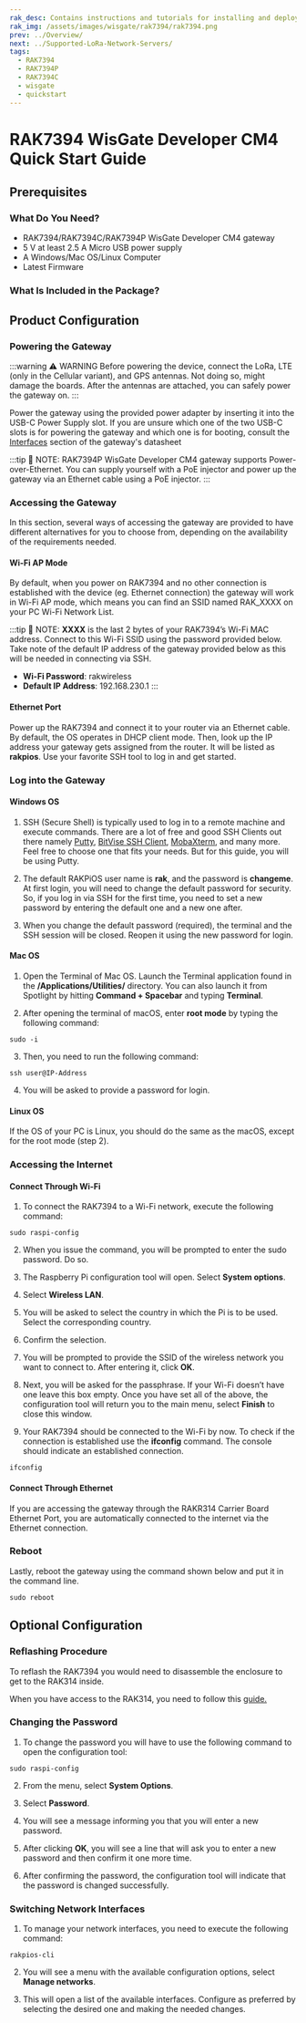 ```yaml
---
rak_desc: Contains instructions and tutorials for installing and deploying your RAK7394. Instructions are written in a detailed and step-by-step manner for an easier experience in setting up your device.
rak_img: /assets/images/wisgate/rak7394/rak7394.png
prev: ../Overview/
next: ../Supported-LoRa-Network-Servers/
tags:
  - RAK7394
  - RAK7394P
  - RAK7394C
  - wisgate
  - quickstart
---
```


# RAK7394 WisGate Developer CM4 Quick Start Guide

## Prerequisites

### What Do You Need?

- RAK7394/RAK7394C/RAK7394P WisGate Developer CM4 gateway
- 5&nbsp;V at least 2.5&nbsp;A Micro USB power supply
- A Windows/Mac OS/Linux Computer
- Latest Firmware

### What Is Included in the Package?

<rk-img
src="/assets/images/wisgate/rak7394/quickstart/1.rak7394p.png"
  width="90%"
  caption="RAK7394P package inclusion"
/>

<rk-img
src="/assets/images/wisgate/rak7394/quickstart/2.rak7394c.png"
  width="90%"
  caption="RAK7394C package inclusion"
/>

## Product Configuration

### Powering the Gateway

:::warning ⚠️ WARNING
Before powering the device, connect the LoRa, LTE (only in the Cellular variant), and GPS antennas. Not doing so, might damage the boards. After the antennas are attached, you can safely power the gateway on.
:::

Power the gateway using the provided power adapter by inserting it into the USB-C Power Supply slot. If you are unsure which one of the two USB-C slots is for powering the gateway and which one is for booting, consult the [Interfaces](https://docs.rakwireless.com/Product-Categories/WisGate/RAK7394/Datasheet/#hardware) section of the gateway's datasheet

:::tip 📝 NOTE:
RAK7394P WisGate Developer CM4 gateway supports Power-over-Ethernet. You can supply yourself with a PoE injector and power up the gateway via an Ethernet cable using a PoE injector.
:::

### Accessing the Gateway

In this section, several ways of accessing the gateway are provided to have different alternatives for you to choose from, depending on the availability of the requirements needed.

#### Wi-Fi AP Mode

By default, when you power on RAK7394 and no other connection is established with the device (eg. Ethernet connection) the gateway will work in Wi-Fi AP mode, which means you can find an SSID named RAK_XXXX on your PC Wi-Fi Network List.

<rk-img
src="/assets/images/wisgate/rak7394/quickstart/3.access-point.png"
  width="70%"
  caption="RAKwireless access point"
/>

:::tip 📝 NOTE:
**XXXX** is the last 2 bytes of your RAK7394’s Wi-Fi MAC address. Connect to this Wi-Fi SSID using the password provided below. Take note of the default IP address of the gateway provided below as this will be needed in connecting via SSH.

- **Wi-Fi Password**: rakwireless
- **Default IP Address**: 192.168.230.1
:::

#### Ethernet Port

Power up the RAK7394 and connect it to your router via an Ethernet cable. By default, the OS operates in DHCP client mode. Then, look up the IP address your gateway gets assigned from the router. It will be listed as **rakpios**. Use your favorite SSH tool to log in and get started.

<rk-img
src="/assets/images/wisgate/rak7394/quickstart/4.network.png"
  width="100%"
  caption="Gateway-assigned IP address"
/>

### Log into the Gateway

#### Windows OS

1. SSH (Secure Shell) is typically used to log in to a remote machine and execute commands. There are a lot of free and good SSH Clients out there namely [Putty](https://www.chiark.greenend.org.uk/~sgtatham/putty/latest.html), [BitVise SSH Client](https://www.bitvise.com/ssh-client-download), [MobaXterm](https://mobaxterm.mobatek.net/), and many more. Feel free to choose one that fits your needs. But for this guide, you will be using Putty.

<rk-img
src="/assets/images/wisgate/rak7394/quickstart/7.putty.png"
  width="45%"
  caption="Putty Software for SSH in Windows"
/>

2. The default RAKPiOS user name is **rak**, and the password is **changeme**. At first login, you will need to change the default password for security. So, if you log in via SSH for the first time, you need to set a new password by entering the default one and a new one after.

<rk-img
src="/assets/images/wisgate/rak7394/quickstart/8.command_win.png"
  width="100%"
  caption="First login password change"
/>

3. When you change the default password (required), the terminal and the SSH session will be closed. Reopen it using the new password for login.

#### Mac OS

1. Open the Terminal of Mac OS. Launch the Terminal application found in the **/Applications/Utilities/** directory. You can also launch it from Spotlight by hitting **Command + Spacebar** and typing **Terminal**.

<rk-img
src="/assets/images/wisgate/rak7394/quickstart/9.mac.png"
  width="60%"
  caption="Mac OS terminal search"
/>

2. After opening the terminal of macOS, enter **root mode** by typing the following command:

```
sudo -i
```
3. Then, you need to run the following command:
```
ssh user@IP-Address
```
4. You will be asked to provide a password for login.

<rk-img
src="/assets/images/wisgate/rak7394/quickstart/8.command_mac.png"
  width="100%"
  caption="Login prompt"
/>

#### Linux OS

If the OS of your PC is Linux, you should do the same as the macOS, except for the root mode (step 2).

### Accessing the Internet
#### Connect Through Wi-Fi

1. To connect the RAK7394 to a Wi-Fi network, execute the following command:
```
sudo raspi-config
```
<rk-img
src="/assets/images/wisgate/rak7394/quickstart/10_config.png"
  width="100%"
  caption="Entering config mode"
/>

2. When you issue the command, you will be prompted to enter the sudo password. Do so.

<rk-img
src="/assets/images/wisgate/rak7394/quickstart/11_password.png"
  width="100%"
  caption="Entering the password"
/>

3. The Raspberry Pi configuration tool will open. Select **System options**.

<rk-img
src="/assets/images/wisgate/rak7394/quickstart/12_config_tool.png"
  width="100%"
  caption="Raspberry Pi configuration Tool"
/>

4. Select **Wireless LAN**.

<rk-img
src="/assets/images/wisgate/rak7394/quickstart/13_wireless.png"
  width="100%"
  caption="Wireless LAN"
/>

5. You will be asked to select the country in which the Pi is to be used. Select the corresponding country.

<rk-img
src="/assets/images/wisgate/rak7394/quickstart/14_wireless_country.png"
  width="100%"
  caption="Selecting country of operation"
/>

6. Confirm the selection.

<rk-img
src="/assets/images/wisgate/rak7394/quickstart/15_wireless_confirmation.png"
  width="100%"
  caption="Selection confirmation"
/>

7. You will be prompted to provide the SSID of the wireless network you want to connect to. After entering it, click **OK**.

<rk-img
src="/assets/images/wisgate/rak7394/quickstart/16_wireless_ssid.png"
  width="100%"
  caption="Entering the SSID"
/>

8. Next, you will be asked for the passphrase. If your Wi-Fi doesn’t have one leave this box empty. Once you have set all of the above, the configuration tool will return you to the main menu, select **Finish** to close this window.

<rk-img
src="/assets/images/wisgate/rak7394/quickstart/17_wireless_finish.png"
  width="100%"
  caption="Raspberry Pi configuration tool"
/>

9. Your RAK7394 should be connected to the Wi-Fi by now. To check if the connection is established use the **ifconfig** command. The console should indicate an established connection.

```
ifconfig
```

<rk-img
src="/assets/images/wisgate/rak7394/quickstart/18_wireless_connected.png"
  width="100%"
  caption="RAK7394 connected to Wi-Fi"
/>

#### Connect Through Ethernet

If you are accessing the gateway through the RAKR314 Carrier Board Ethernet Port, you are automatically connected to the internet via the Ethernet connection.

### Reboot

Lastly, reboot the gateway using the command shown below and put it in the command line.
```
sudo reboot
```
## Optional Configuration
### Reflashing Procedure

To reflash the RAK7394 you would need to disassemble the enclosure to get to the RAK314 inside.

When you have access to the RAK314, you need to follow this [guide.](https://docs.rakwireless.com/Product-Categories/WisGate/RAKR314/Flashing-the-OS/)

### Changing the Password

1. To change the password you will have to use the following command to open the configuration tool:
```
sudo raspi-config
```

<rk-img
src="/assets/images/wisgate/rak7394/quickstart/19.config_tool_pwd.png"
  width="100%"
  caption="Opening the configuration tool"
/>

2. From the menu, select **System Options**.

<rk-img
src="/assets/images/wisgate/rak7394/quickstart/20.config_tool.png"
  width="100%"
  caption="Configuration tool"
/>

3. Select **Password**.

<rk-img
src="/assets/images/wisgate/rak7394/quickstart/21.system_options.png"
  width="100%"
  caption="System options"
/>

4. You will see a message informing you that you will enter a new password.

<rk-img
src="/assets/images/wisgate/rak7394/quickstart/22.password.png"
  width="100%"
  caption="Password"
/>

5. After clicking **OK**, you will see a line that will ask you to enter a new password and then confirm it one more time.

<rk-img
src="/assets/images/wisgate/rak7394/quickstart/23.password_confirm.png"
  width="100%"
  caption="Entering and confirming the new password"
/>


6. After confirming the password, the configuration tool will indicate that the password is changed successfully.

<rk-img
src="/assets/images/wisgate/rak7394/quickstart/24.password_changed.png"
  width="100%"
  caption="Password changed"
/>

### Switching Network Interfaces

1. To manage your network interfaces, you need to execute the following command:

```
rakpios-cli
```
<rk-img
src="/assets/images/wisgate/rak7394/quickstart/25.network_switch.png"
  width="100%"
  caption="Executing the command"
/>

2. You will see a menu with the available configuration options, select **Manage networks**.

<rk-img
src="/assets/images/wisgate/rak7394/quickstart/26.network_configuration.png"
  width="100%"
  caption="Configuration options"
/>

3. This will open a list of the available interfaces. Configure as preferred by selecting the desired one and making the needed changes.

<rk-img
src="/assets/images/wisgate/rak7394/quickstart/27.interfaces.png"
  width="100%"
  caption="Available network interfaces"
/>

